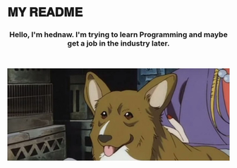 # 𝐌𝐘 𝐑𝐄𝐀𝐃𝐌𝐄

<h3 align="center"> Hello, I'm hednaw. I'm trying to learn Programming and maybe get a job in the industry later.</h3>
 <br>

<p align="center"><kbd><img src="img/ein_be_cute.jpg"></img></kbd></p>
